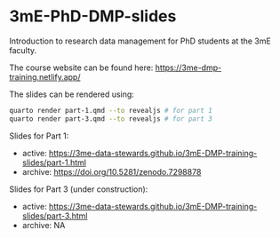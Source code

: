 # 3mE-PhD-DMP-slides

Introduction to research data management for PhD students at the 3mE faculty.

The course website can be found here: <https://3me-dmp-training.netlify.app/>

The slides can be rendered using:

```sh
quarto render part-1.qmd --to revealjs # for part 1
quarto render part-3.qmd --to revealjs # for part 3
```

Slides for Part 1:
- active: <https://3me-data-stewards.github.io/3mE-DMP-training-slides/part-1.html>
- archive: https://doi.org/10.5281/zenodo.7298878

Slides for Part 3 (under construction):
- active: <https://3me-data-stewards.github.io/3mE-DMP-training-slides/part-3.html>
- archive: NA
